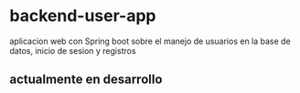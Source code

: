 # backend-user-app
aplicacion web con Spring boot sobre el manejo de usuarios en la base de datos, inicio de sesion y registros 
## actualmente en desarrollo
